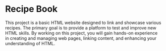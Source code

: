 # Recipe Book

This project is a basic HTML website designed to link and showcase various recipes. The primary goal is to provide a platform to test and improve new HTML skills. By working on this project, you will gain hands-on experience in creating and managing web pages, linking content, and enhancing your understanding of HTML.